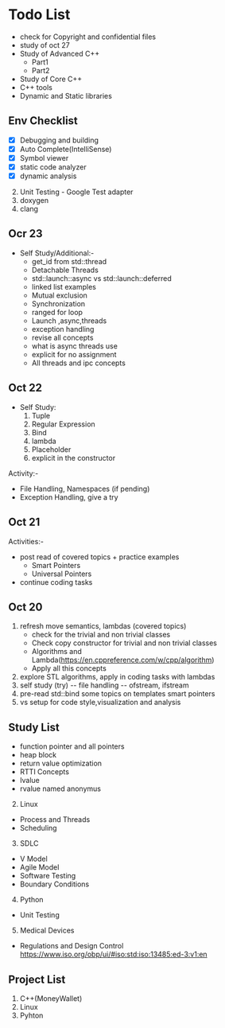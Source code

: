 # Todo List
* check for Copyright and confidential files
* study of oct 27
* Study of Advanced C++
    - Part1
    - Part2
* Study of Core C++
* C++ tools 
* Dynamic and Static libraries

## Env Checklist
- [x] Debugging and building
- [x] Auto Complete(IntelliSense)
- [x] Symbol viewer
- [x] static code analyzer
- [x] dynamic analysis
2. Unit Testing - Google Test adapter
3. doxygen
1. clang



## Ocr 23
* Self Study/Additional:-
    * get_id from std::thread
    * Detachable Threads
    * std::launch::async vs  std::launch::deferred
    * linked list examples
    * Mutual exclusion
    * Synchronization
    * ranged for loop
    * Launch ,async,threads
    * exception handling
    * revise all concepts
    * what is async threads use
    * explicit for no assignment
    * All threads and ipc concepts

## Oct 22
* Self Study:
    1. Tuple
    2. Regular Expression
    3. Bind
    4. lambda
    5. Placeholder
    6. explicit in the constructor

Activity:-
* File Handling, Namespaces (if pending)
* Exception Handling, give a try


## Oct 21
Activities:-
* post read of covered topics + practice examples
    - Smart Pointers
    - Universal Pointers
* continue coding tasks

## Oct 20
1. refresh move semantics, lambdas (covered topics)
    * check for the trivial and non trivial classes
    * Check copy constructor for trivial and non trivial classes
    * Algorithms and Lambda(https://en.cppreference.com/w/cpp/algorithm)
    * Apply all this concepts  
2. explore STL algorithms, apply in coding tasks with lambdas
3. self study (try) -- file handling -- ofstream, ifstream
4. pre-read
    std::bind
    some topics on templates
    smart pointers
5. vs setup for code style,visualization and analysis


## Study List

* function pointer and all pointers
* heap block
* return value optimization
* RTTI Concepts
* lvalue
* rvalue
    named 
    anonymus

2. Linux
* Process and Threads
* Scheduling

3. SDLC
* V Model
* Agile Model
* Software Testing
* Boundary Conditions

4. Python
* Unit Testing

5. Medical Devices
* Regulations and Design Control
    https://www.iso.org/obp/ui/#iso:std:iso:13485:ed-3:v1:en

## Project List
1. C++(MoneyWallet)
2. Linux
3. Pyhton